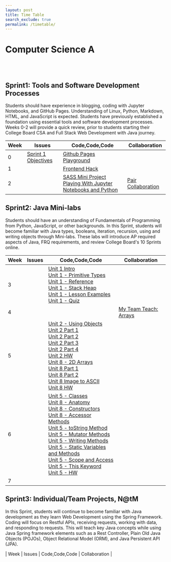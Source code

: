 ```yaml
---
layout: post 
title: Time Table
search_exclude: true
permalink: /timetable/
---
```


# **Computer Science A**
<br>
<br>

## **Sprint1: Tools and Software Development Processes**
Students should have experience in blogging, coding with Jupyter Notebooks, and GitHub Pages. Understanding of Linux, Python, Markdown, HTML, and JavaScript is expected. Students have previously established a foundation using essential tools and software development processes. Weeks 0-2 will provide a quick review, prior to students starting their College Board CSA and Full Stack Web Development with Java journey.
<br>

| Week | Issues | Code,Code,Code | Collaboration |
| -------- | -------- | -------- | -------- |
| 0 | [Sprint 1 Objectives](https://nighthawkcoders.github.io/portfolio_2025/2024/08/21/sprint1_plan_IPYNB_2_.html) | [Github Pages Playground](https://adityasamavedam.github.io/adityacsastudent/indexchallenges)|
| 1 | | [Frontend Hack](https://adityasamavedam.github.io/adityacsastudent/2024/09/09/FrontendHacks.html) |
| 2 | | [SASS Mini Project](https://adityasamavedam.github.io/adityacsastudent/sassproject)<br>[Playing With Jupyter Notebooks and Python](https://adityasamavedam.github.io/adityacsastudent/2024/09/08/PlayingwithJupyterNotebooksandPython_IPYNB_2_.html) | [Pair Collaboration](https://adityasamavedam.github.io/adityacsastudent/coop) |

## **Sprint2: Java Mini-labs**
Students should have an understanding of Fundamentals of Programming from Python, JavaScript, or other backgrounds. In this Sprint, students will become familiar with Java types, booleans, iteration, recursion, using and writing objects through Mini-labs. These labs will introduce AP required aspects of Java, FRQ requirements, and review College Board's 10 Sprints online.
<br>

| Week | Issues | Code,Code,Code | Collaboration |
| -------- | -------- | -------- | -------- |
| 3 | | [Unit 1 Intro](https://adityasamavedam.github.io/adityacsastudent/csa/unit1/intro)<br>[Unit 1 - Primitive Types](https://adityasamavedam.github.io/adityacsastudent/csa/unit1/primitives)<br>[Unit 1 - Reference](https://adityasamavedam.github.io/adityacsastudent/csa/unit1/reference)<br>[Unit 1 - Stack Heap](https://adityasamavedam.github.io/adityacsastudent/csa/unit1/stack_heap)<br>[Unit 1 - Lesson Examples](https://adityasamavedam.github.io/adityacsastudent/unit1lessonexamples)<br>[Unit 1 - Quiz](https://adityasamavedam.github.io/adityacsastudent/csa/units/quiz1) | |
| 4 | | | [My Team Teach: Arrays](https://adityasamavedam.github.io/adityacsastudent/csa/units/unit6teamteach) |
| 5 | | [Unit 2 - Using Objects](https://adityasamavedam.github.io/adityacsastudent/csa/unit2/period3/home/)<br>[Unit 2 Part 1](https://adityasamavedam.github.io/adityacsastudent/csa/unit2/period3/part1/)<br>[Unit 2 Part 2](https://adityasamavedam.github.io/adityacsastudent/csa/unit2/period3/part2/)<br>[Unit 2 Part 3](https://adityasamavedam.github.io/adityacsastudent/csa/unit2/period3/part3/)<br>[Unit 2 Part 4](https://adityasamavedam.github.io/adityacsastudent/csa/unit2/period3/part4/)<br>[Unit 2 HW](https://adityasamavedam.github.io/adityacsastudent/csa/unit2/period3/homework/)<br>[Unit 8 - 2D Arrays](https://adityasamavedam.github.io/adityacsastudent/csa/unit8yay)<br>[Unit 8 Part 1](https://adityasamavedam.github.io/adityacsastudent/csa/unit8yay/8.1/)<br>[Unit 8 Part 2](https://adityasamavedam.github.io/adityacsastudent/csa/unit8yay/8.2/)<br>[Unit 8 Image to ASCII](https://adityasamavedam.github.io/adityacsastudent/csa/unit8yay/image/)<br>[Unit 8 HW](https://adityasamavedam.github.io/adityacsastudent/csa/unit8yay/hw/)| |
| 6 | | [Unit 5 - Classes](https://adityasamavedam.github.io/adityacsastudent/csa/unit5/)<br>[Unit 8 - Anatomy](https://adityasamavedam.github.io/adityacsastudent/csa/unit5/5.1/)<br>[Unit 8 - Constructors](https://adityasamavedam.github.io/adityacsastudent/csa/unit5/5.2/)<br>[Unit 8 - Accessor Methods](https://adityasamavedam.github.io/adityacsastudent/csa/unit5/5.4/)<br>[Unit 5 - toString Method](https://adityasamavedam.github.io/adityacsastudent/csa/unit5/5.41/)<br>[Unit 5 - Mutator Methods](https://adityasamavedam.github.io/adityacsastudent/csa/unit5/5.5/)<br>[Unit 5 - Writing Methods](https://adityasamavedam.github.io/adityacsastudent/csa/unit5/5.6/)<br>[Unit 5 - Static Variables and Methods](https://adityasamavedam.github.io/adityacsastudent/csa/unit5/5.7/)<br>[Unit 5 - Scope and Access](https://adityasamavedam.github.io/adityacsastudent/csa/unit5/5.8/)<br>[Unit 5 - This Keyword](https://adityasamavedam.github.io/adityacsastudent/csa/unit5/5.9/)<br>[Unit 5 - HW](https://adityasamavedam.github.io/adityacsastudent/csa/unit5/homework/) |
| 7 |

## **Sprint3: Individual/Team Projects, N@tM**
In this Sprint, students will continue to become familiar with Java development as they learn Web Development using the Spring Framework. Coding will focus on Restful APIs, receiving requests, working with data, and responding to requests. This will teach key Java concepts while using Java Spring framework elements such as a Rest Controller, Plain Old Java Objects (POJOs), Object Relational Model (ORM), and Java Persistent API (JPA).

| Week | Issues | Code,Code,Code | Collaboration |
